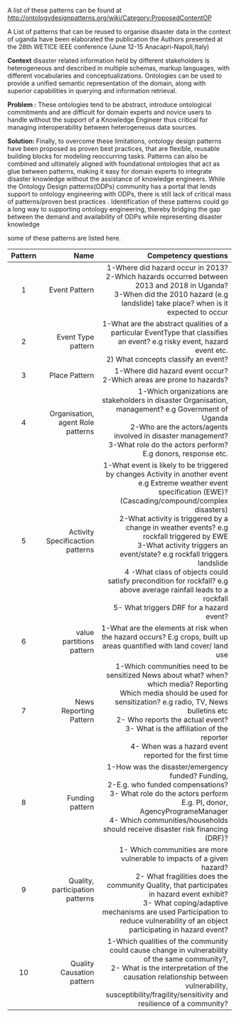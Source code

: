 A list of these patterns can be found at http://ontologydesignpatterns.org/wiki/Category:ProposedContentOP

A List of patterns that can be reused to organise disaster data in the context of uganda have been elaborated the publication the Authors presented at the 28th WETICE IEEE conference (June 12-15 Anacapri-Napoli,Italy)

<b>Context</b>
 disaster related information held by different stakeholders is heterogeneous and described in multiple schemas, markup languages,
with different vocabularies and conceptualizations. Ontologies can be used to provide a unified semantic representation of the domain, along with superior capabilities in querying and information retrieval.

<b>Problem :</b>
These ontologies tend to be abstract, introduce ontological commitments and are difficult for domain experts and novice users
to handle without the support of a Knowledge Engineer thus critical for managing interoperability between heterogeneous data sources. 

<b>Solution: </b>
Finally, to overcome these limitations, ontology design patterns have been proposed as proven best practices, that are flexible, reusable building blocks for modeling reoccurring tasks. Patterns can also be combined and ultimately aligned with foundational ontologies that act as glue between patterns, making it easy for domain experts to integrate disaster knowledge without the assistance of knowledge engineers. While the Ontology Design patterns(ODPs) community has a portal that lends support to ontology engineering with ODPs, there is still lack of critical mass of patterns/proven best practices . Identification of these patterns could go a long way to supporting ontology engineering, thereby bridging the gap between the demand and availability of ODPs while representing disaster knowledge

some of these patterns  are listed here.


Pattern   | Name |Competency questions
:------:|-------------------:|-----------------------:
1| Event Pattern | 1-Where did hazard occur in 2013? <br/> 2-Which hazards occurred between 2013 and 2018 in Uganda? <br/> 3-When did the 2010 hazard (e.g landslide) take place? when is it expected to occur
2|Event Type pattern|1-What are the abstract qualities of a particular EventType that classifies an event? e.g risky event, hazard event etc.<br/> 2) What concepts classify an event?
3|Place Pattern | 1-Where did hazard event occur? <br/> 2-Which areas are prone to hazards?
4|Organisation, agent Role patterns| 1-Which organizations are stakeholders in disaster Organisation, management? e.g Government of Uganda <br/> 2-Who are the actors/agents involved in disaster management? <br/> 3-What role do the actors perform? E.g donors, response etc. 
5|Activity Specificaction patterns|1-What event is likely to be triggered by changes Activity in another event e.g Extreme weather event specification (EWE)? (Cascading/compound/complex disasters) <br/> 2-What activity is triggered by a change in weather events? e.g rockfall triggered by EWE <br/> 3-What activity triggers an event/state? e.g rockfall triggers landslide <br/> 4 -What class of objects could satisfy precondition for rockfall? e.g above average rainfall leads to a rockfall <br/> 5- What triggers DRF for a hazard event?
6|value partitions pattern | 1-What are the elements at risk when the hazard occurs? E.g crops, built up areas  quantified with land cover/ land use
7|News Reporting Pattern| 1-Which communities need to be sensitized News about what? when? which media? Reporting<br/> Which media should be used for sensitization? e.g radio, TV, News bulletins etc<br/>2- Who reports the actual event? <br/> 3- What is the affiliation of the reporter <br/>4- When was a hazard event reported for the first time
8|Funding pattern| 1-How was the disaster/emergency funded? Funding,<br/> 2-E.g. who funded compensations? <br/>3- What role do the actors perform E.g. PI, donor, AgencyProgrameManager <br/> 4- Which communities/households should receive disaster risk financing (DRF)?
9| Quality, participation patterns|1- Which communities are more vulnerable to impacts of a given hazard? <br/> 2- What fragilities does the community Quality, that participates in hazard event exhibit?<br/> 3- What coping/adaptive mechanisms are used Participation to reduce vulnerability of an object participating in hazard event?
10 | Quality Causation pattern|1-Which qualities of the community could cause change in vulnerability of the same community?,<br/> 2- What is the interpretation of the causation relationship between vulnerability, susceptibility/fragility/sensitivity and resilience of a community?

